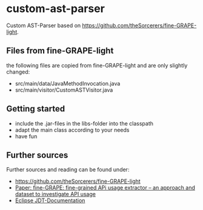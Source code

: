 # custom-ast-parser
Custom AST-Parser based on https://github.com/theSorcerers/fine-GRAPE-light.

## Files from fine-GRAPE-light
the following files are copied from fine-GRAPE-light and are only slightly changed:
* src/main/data/JavaMethodInvocation.java
* src/main/visitor/CustomASTVisitor.java

## Getting started
* include the .jar-files in the libs-folder into the classpath
* adapt the main class according to your needs 
* have fun

## Further sources
Further sources and reading can be found under:
* https://github.com/theSorcerers/fine-GRAPE-light
* [Paper: fine-GRAPE: fine-grained APi usage extractor – an approach and dataset to investigate API usage](https://link.springer.com/article/10.1007/s10664-016-9444-6)
* [Eclipse JDT-Documentation](https://help.eclipse.org/latest/index.jsp?topic=%2Forg.eclipse.jdt.doc.isv%2Freference%2Fapi%2Forg%2Feclipse%2Fjdt%2Fcore%2Fdom%2FASTParser.html)